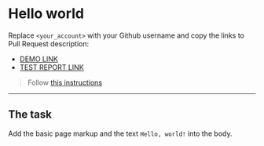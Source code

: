 # Hello world

Replace `<your_account>` with your Github username and copy the links to Pull Request description:

- [DEMO LINK](https://F-u-n-H-o-u-s-e.github.io/layout_hello-world/)
- [TEST REPORT LINK](https://F-u-n-H-o-u-s-e.github.io/layout_hello-world/report/html_report/)

> Follow [this instructions](https://mate-academy.github.io/layout_task-guideline/#how-to-solve-the-layout-tasks-on-github)

---

## The task

Add the basic page markup and the text `Hello, world!` into the body.
